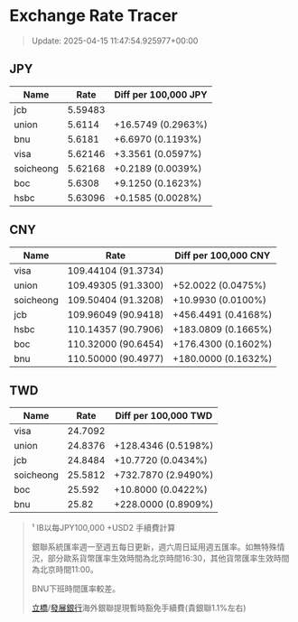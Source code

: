 # Exchange Rate Tracer

> Update: 2025-04-15 11:47:54.925977+00:00

## JPY

| Name      |    Rate | Diff per 100,000 JPY   |
|-----------|---------|------------------------|
| jcb       | 5.59483 |                        |
| union     | 5.6114  | +16.5749 (0.2963%)     |
| bnu       | 5.6181  | +6.6970 (0.1193%)      |
| visa      | 5.62146 | +3.3561 (0.0597%)      |
| soicheong | 5.62168 | +0.2189 (0.0039%)      |
| boc       | 5.6308  | +9.1250 (0.1623%)      |
| hsbc      | 5.63096 | +0.1585 (0.0028%)      |

## CNY

| Name      | Rate                | Diff per 100,000 CNY   |
|-----------|---------------------|------------------------|
| visa      | 109.44104	(91.3734) |                        |
| union     | 109.49305	(91.3300) | +52.0022 (0.0475%)     |
| soicheong | 109.50404	(91.3208) | +10.9930 (0.0100%)     |
| jcb       | 109.96049	(90.9418) | +456.4491 (0.4168%)    |
| hsbc      | 110.14357	(90.7906) | +183.0809 (0.1665%)    |
| boc       | 110.32000	(90.6454) | +176.4300 (0.1602%)    |
| bnu       | 110.50000	(90.4977) | +180.0000 (0.1632%)    |

## TWD

| Name      |    Rate | Diff per 100,000 TWD   |
|-----------|---------|------------------------|
| visa      | 24.7092 |                        |
| union     | 24.8376 | +128.4346 (0.5198%)    |
| jcb       | 24.8484 | +10.7720 (0.0434%)     |
| soicheong | 25.5812 | +732.7870 (2.9490%)    |
| boc       | 25.592  | +10.8000 (0.0422%)     |
| bnu       | 25.82   | +228.0000 (0.8909%)    |


> ¹ IB以每JPY100,000 +USD2 手續費計算
>
> 銀聯系統匯率週一至週五每日更新，週六周日延用週五匯率。如無特殊情況，部分歐系貨幣匯率生效時間為北京時間16:30，其他貨幣匯率生效時間為北京時間11:00。
>
> BNU下班時間匯率較差。
>
> [立橋](https://www.wlbank.com.mo/uploads/ueditor/file/20181211/1544536513900230.pdf)/[發展銀行](https://www.mdb.com.mo/Service_Charges_20230728.pdf)海外銀聯提現暫時豁免手續費(貴銀聯1.1%左右)

